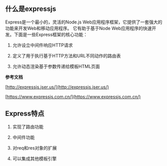 ## 什么是expressjs

Express是一个最小的，灵活的Node.js Web应用程序框架，它提供了一套强大的功能来开发Web和移动应用程序。 它有助于基于Node Web应用程序的快速开发。下面是一些Express框架的核心功能：

1. 允许设立中间件响应HTTP请求

2. 定义了用于执行基于HTTP方法和URL不同动作的路由表

3. 允许动态渲染基于参数传递给模板HTML页面

**参考文档** 

[http://expressjs.jser.us/](http://expressjs.jser.us/)

[https://www.expressjs.com.cn/](https://www.expressjs.com.cn/)

## Express特点

1. 实现了路由功能

2. 中间件功能

3. 对req和res对象的扩展

4. 可以集成其他模板引擎




